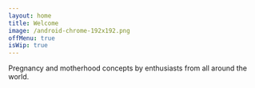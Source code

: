 ```yaml
---
layout: home
title: Welcome
image: /android-chrome-192x192.png
offMenu: true
isWip: true
---
```


Pregnancy and motherhood concepts by enthusiasts from all around the world.
